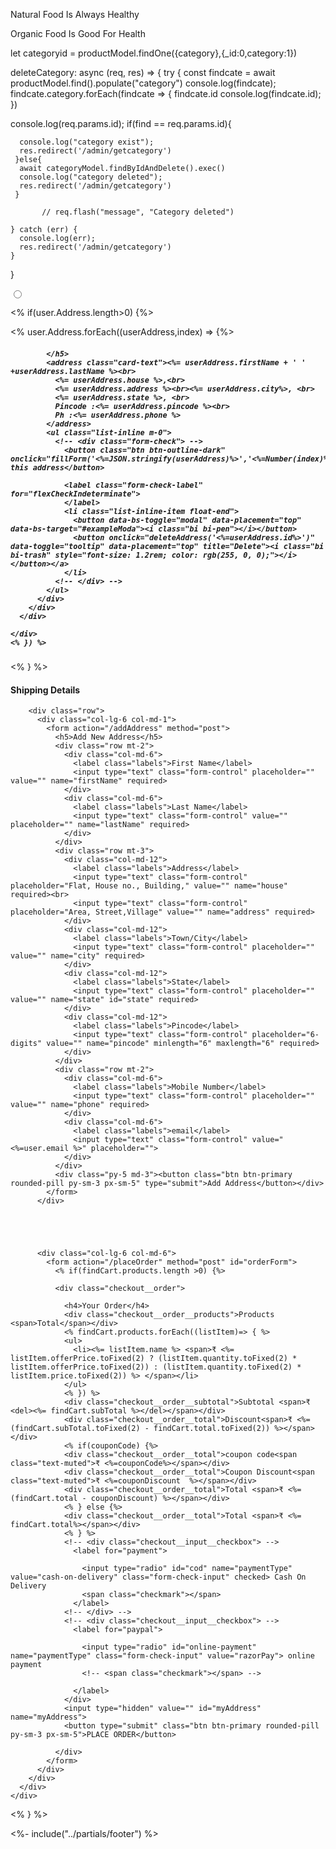 Natural Food Is Always Healthy

Organic Food Is Good For Health

   let categoryid = productModel.findOne({category},{_id:0,category:1})


   deleteCategory: async (req, res) => {
    try {
     const findcate =  await productModel.find().populate("category")
     console.log(findcate);
     findcate.category.forEach(findcate => {
      findcate.id
      console.log(findcate.id);
     })
   
console.log(req.params.id);
     if(find == req.params.id){
      
      console.log("category exist");
      res.redirect('/admin/getcategory')
     }else{
      await categoryModel.findByIdAndDelete().exec()
      console.log("category deleted");
      res.redirect('/admin/getcategory')
     }

           // req.flash("message", "Category deleted")
     
    } catch (err) {
      console.log(err);
      res.redirect('/admin/getcategory')
    }

  }



  <link href="https://cdn.jsdelivr.net/npm/bootstrap@5.0.2/dist/css/bootstrap.min.css" rel="stylesheet"
  integrity="sha384-EVSTQN3/azprG1Anm3QDgpJLIm9Nao0Yz1ztcQTwFspd3yD65VohhpuuCOmLASjC" crossorigin="anonymous">

<script src="https://code.jquery.com/jquery-3.6.0.js" integrity="sha256-H+K7U5CnXl1h5ywQfKtSj8PCmoN9aaq30gDh27Xc0jk="
  crossorigin="anonymous"></script>

<link rel="stylesheet" type="text/css" href="https://cdn.datatables.net/1.12.1/css/jquery.dataTables.css">

<script type="text/javascript" charset="utf8"
  src="https://cdn.datatables.net/1.12.1/js/jquery.dataTables.js"></script>




  <input class="form-check-input" type="radio" value="<%= index %>" name="addressPosition" id="addressPosition" onclick="getAddressIndex('<%=userAddress.id%>')">











  
<% if(user.Address.length>0) {%>
  <div class="container">
    <div class="row" id="userAddress">
      <% user.Address.forEach((userAddress,index) => {%>
      <div class="col-lg-4  p-md-5 " id="">
        <div class="card">
          <div class="card-body">
            <!-- <form action="/placeOrder" method="post" id="orderForm"> -->
            <h5 class="card-title">
              <ion-icon name="location-outline"></ion-icon>
  
            </h5>
            <address class="card-text"><%= userAddress.firstName + ' ' +userAddress.lastName %><br>
              <%= userAddress.house %>,<br>
              <%= userAddress.address %><br><%= userAddress.city%>, <br>
              <%= userAddress.state %>, <br>
              Pincode :<%= userAddress.pincode %><br>
              Ph :<%= userAddress.phone %>
            </address>
            <ul class="list-inline m-0">
              <!-- <div class="form-check"> -->
                <button class="btn btn-outline-dark" onclick="fillForm('<%=JSON.stringify(userAddress)%>','<%=Number(index)%>')">Use this address</button>
                
                <label class="form-check-label" for="flexCheckIndeterminate">
                </label>
                <li class="list-inline-item float-end">
                  <button data-bs-toggle="modal" data-placement="top" data-bs-target="#exampleModa"><i class="bi bi-pen"></i></button>
                  <button onclick="deleteAddress('<%=userAddress.id%>')" data-toggle="tooltip" data-placement="top" title="Delete"><i class="bi bi-trash" style="font-size: 1.2rem; color: rgb(255, 0, 0);"></i></button></a>
                </li>
              <!-- </div> -->
            </ul>
          </div>
        </div>
      </div>
     
    </div>
    <% }) %>
  </div>
  <% } %>
  
  <!-- Checkout Section Begin -->
  <section class="checkout spad">
    <div class="container">
      <div class="checkout__form">
        <h4>Shipping Details</h4>
  
        <div class="row">
          <div class="col-lg-6 col-md-1">
            <form action="/addAddress" method="post">
              <h5>Add New Address</h5>
              <div class="row mt-2">
                <div class="col-md-6">
                  <label class="labels">First Name</label>
                  <input type="text" class="form-control" placeholder="" value="" name="firstName" required>
                </div>
                <div class="col-md-6">
                  <label class="labels">Last Name</label>
                  <input type="text" class="form-control" value="" placeholder="" name="lastName" required>
                </div>
              </div>
              <div class="row mt-3">
                <div class="col-md-12">
                  <label class="labels">Address</label>
                  <input type="text" class="form-control" placeholder="Flat, House no., Building," value="" name="house" required><br>
                  <input type="text" class="form-control" placeholder="Area, Street,Village" value="" name="address" required>
                </div>
                <div class="col-md-12">
                  <label class="labels">Town/City</label>
                  <input type="text" class="form-control" placeholder="" value="" name="city" required>
                </div>
                <div class="col-md-12">
                  <label class="labels">State</label>
                  <input type="text" class="form-control" placeholder="" value="" name="state" id="state" required>
                </div>
                <div class="col-md-12">
                  <label class="labels">Pincode</label>
                  <input type="text" class="form-control" placeholder="6-digits" value="" name="pincode" minlength="6" maxlength="6" required>
                </div>
              </div>
              <div class="row mt-2">
                <div class="col-md-6">
                  <label class="labels">Mobile Number</label>
                  <input type="text" class="form-control" placeholder="" value="" name="phone" required>
                </div>
                <div class="col-md-6">
                  <label class="labels">email</label>
                  <input type="text" class="form-control" value="<%=user.email %>" placeholder="">
                </div>
              </div>
              <div class="py-5 md-3"><button class="btn btn-primary rounded-pill py-sm-3 px-sm-5" type="submit">Add Address</button></div>
            </form>
          </div>
  
  
  
  
  
          <div class="col-lg-6 col-md-6">
            <form action="/placeOrder" method="post" id="orderForm">
              <% if(findCart.products.length >0) {%>
  
              <div class="checkout__order">
  
                <h4>Your Order</h4>
                <div class="checkout__order__products">Products <span>Total</span></div>
                <% findCart.products.forEach((listItem)=> { %>
                <ul>
                  <li><%= listItem.name %> <span>₹ <%= listItem.offerPrice.toFixed(2) ? (listItem.quantity.toFixed(2) * listItem.offerPrice.toFixed(2)) : (listItem.quantity.toFixed(2) * listItem.price.toFixed(2)) %> </span></li>
                </ul>
                <% }) %>
                <div class="checkout__order__subtotal">Subtotal <span>₹ <del><%= findCart.subTotal %></del></span></div>
                <div class="checkout__order__total">Discount<span>₹ <%= (findCart.subTotal.toFixed(2) - findCart.total.toFixed(2)) %></span></div>
                <% if(couponCode) {%>
                <div class="checkout__order__total">coupon code<span class="text-muted">₹ <%=couponCode%></span></div>
                <div class="checkout__order__total">Coupon Discount<span class="text-muted">₹ <%=couponDiscount  %></span></div>
                <div class="checkout__order__total">Total <span>₹ <%= (findCart.total - couponDiscount) %></span></div>
                <% } else {%>
                <div class="checkout__order__total">Total <span>₹ <%= findCart.total%></span></div>
                <% } %>
                <!-- <div class="checkout__input__checkbox"> -->
                  <label for="payment">
                  
                    <input type="radio" id="cod" name="paymentType" value="cash-on-delivery" class="form-check-input" checked> Cash On Delivery
                    <span class="checkmark"></span>
                  </label>
                <!-- </div> -->
                <!-- <div class="checkout__input__checkbox"> -->
                  <label for="paypal">
           
                    <input type="radio" id="online-payment" name="paymentType" class="form-check-input" value="razorPay"> online payment
                    <!-- <span class="checkmark"></span> -->
  
                  </label>
                </div>
                <input type="hidden" value="" id="myAddress" name="myAddress">
                <button type="submit" class="btn btn-primary rounded-pill py-sm-3 px-sm-5">PLACE ORDER</button>
  
              </div>
            </form>
          </div>
        </div>
      </div>
    </div>
  </section>
  <% } %>
  
  <!-- Checkout Section End -->
  
  <%- include("../partials/footer") %>
  
  <script src="https://code.jquery.com/jquery-3.4.1.min.js" integrity="sha256-CSXorXvZcTkaix6Yvo6HppcZGetbYMGWSFlBw8HfCJo=" crossorigin="anonymous"></script>
  <script src="https://checkout.razorpay.com/v1/checkout.js"></script>
  <script src="/js/checkout.js"></script>
  <script src="/js/address-auto-complete.js"></script>
  
  <!-- 
  <script src="/js/checkout.js"></script> -->
  
  
  <script>
    function getAddressIndex(id) {
      let address = document.getElementById("myAddress").value = id
    }
    console.log(address);
    document.forms["orderForm"].addEventListener("submit", async (event) => {
      event.preventDefault();
      const paymentType = $('input[name=paymentType]:checked', '#orderForm').val()
      console.log(paymentType);
      if (paymentType == "cash-on-delivery") {
  
        checkout(address)
  
      }
    });
  
    async function checkout(address) {
      try {
        const response = await axios({
          url: '/placeOrder',
          method: 'post',
          data: address
        })
        if (response.status == 200) {
  
          await Swal.fire(
            'success!',
            `completed`,
            'success'
  
          )
        }
  
      } catch (error) {
  
      }
    }
  </script>